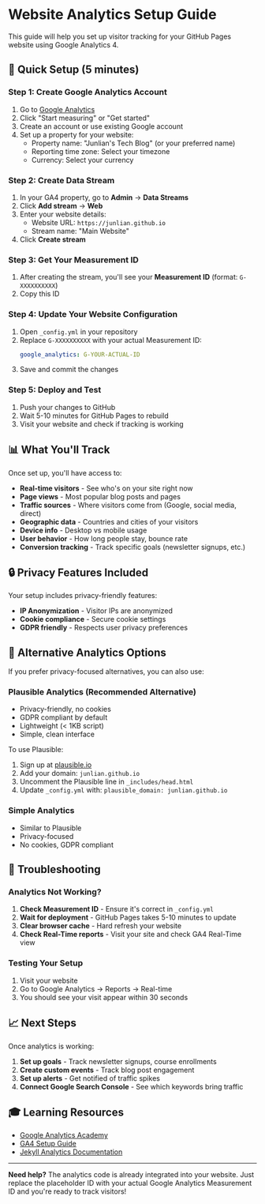 # Website Analytics Setup Guide

This guide will help you set up visitor tracking for your GitHub Pages website using Google Analytics 4.

## 🚀 Quick Setup (5 minutes)

### Step 1: Create Google Analytics Account

1. Go to [Google Analytics](https://analytics.google.com/)
2. Click "Start measuring" or "Get started"
3. Create an account or use existing Google account
4. Set up a property for your website:
   - Property name: "Junlian's Tech Blog" (or your preferred name)
   - Reporting time zone: Select your timezone
   - Currency: Select your currency

### Step 2: Create Data Stream

1. In your GA4 property, go to **Admin** → **Data Streams**
2. Click **Add stream** → **Web**
3. Enter your website details:
   - Website URL: `https://junlian.github.io`
   - Stream name: "Main Website"
4. Click **Create stream**

### Step 3: Get Your Measurement ID

1. After creating the stream, you'll see your **Measurement ID** (format: `G-XXXXXXXXXX`)
2. Copy this ID

### Step 4: Update Your Website Configuration

1. Open `_config.yml` in your repository
2. Replace `G-XXXXXXXXXX` with your actual Measurement ID:
   ```yaml
   google_analytics: G-YOUR-ACTUAL-ID
   ```
3. Save and commit the changes

### Step 5: Deploy and Test

1. Push your changes to GitHub
2. Wait 5-10 minutes for GitHub Pages to rebuild
3. Visit your website and check if tracking is working

## 📊 What You'll Track

Once set up, you'll have access to:

- **Real-time visitors** - See who's on your site right now
- **Page views** - Most popular blog posts and pages
- **Traffic sources** - Where visitors come from (Google, social media, direct)
- **Geographic data** - Countries and cities of your visitors
- **Device info** - Desktop vs mobile usage
- **User behavior** - How long people stay, bounce rate
- **Conversion tracking** - Track specific goals (newsletter signups, etc.)

## 🔒 Privacy Features Included

Your setup includes privacy-friendly features:
- **IP Anonymization** - Visitor IPs are anonymized
- **Cookie compliance** - Secure cookie settings
- **GDPR friendly** - Respects user privacy preferences

## 🎯 Alternative Analytics Options

If you prefer privacy-focused alternatives, you can also use:

### Plausible Analytics (Recommended Alternative)
- Privacy-friendly, no cookies
- GDPR compliant by default
- Lightweight (< 1KB script)
- Simple, clean interface

To use Plausible:
1. Sign up at [plausible.io](https://plausible.io)
2. Add your domain: `junlian.github.io`
3. Uncomment the Plausible line in `_includes/head.html`
4. Update `_config.yml` with: `plausible_domain: junlian.github.io`

### Simple Analytics
- Similar to Plausible
- Privacy-focused
- No cookies, GDPR compliant

## 🔧 Troubleshooting

### Analytics Not Working?
1. **Check Measurement ID** - Ensure it's correct in `_config.yml`
2. **Wait for deployment** - GitHub Pages takes 5-10 minutes to update
3. **Clear browser cache** - Hard refresh your website
4. **Check Real-Time reports** - Visit your site and check GA4 Real-Time view

### Testing Your Setup
1. Visit your website
2. Go to Google Analytics → Reports → Real-time
3. You should see your visit appear within 30 seconds

## 📈 Next Steps

Once analytics is working:
1. **Set up goals** - Track newsletter signups, course enrollments
2. **Create custom events** - Track blog post engagement
3. **Set up alerts** - Get notified of traffic spikes
4. **Connect Google Search Console** - See which keywords bring traffic

## 🎓 Learning Resources

- [Google Analytics Academy](https://analytics.google.com/analytics/academy/)
- [GA4 Setup Guide](https://support.google.com/analytics/answer/9304153)
- [Jekyll Analytics Documentation](https://jekyllrb.com/docs/usage/)

---

**Need help?** The analytics code is already integrated into your website. Just replace the placeholder ID with your actual Google Analytics Measurement ID and you're ready to track visitors!